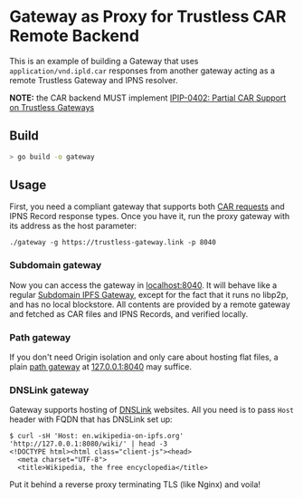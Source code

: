 # Gateway as Proxy for Trustless CAR Remote Backend

This is an example of building a Gateway that uses `application/vnd.ipld.car`
responses from another gateway acting as a remote Trustless Gateway and IPNS resolver.

**NOTE:** the CAR backend MUST implement [IPIP-0402: Partial CAR Support on Trustless Gateways](https://specs.ipfs.tech/ipips/ipip-0402/)

## Build

```bash
> go build -o gateway
```

## Usage

First, you need a compliant gateway that supports both [CAR requests](https://www.iana.org/assignments/media-types/application/vnd.ipld.car) and IPNS Record response
types. Once you have it, run the proxy gateway with its address as the host parameter:

```
./gateway -g https://trustless-gateway.link -p 8040
```

### Subdomain gateway

Now you can access the gateway in [localhost:8040](http://localhost:8040). It will
behave like a regular [Subdomain IPFS Gateway](https://docs.ipfs.tech/how-to/address-ipfs-on-web/#subdomain-gateway),
except for the fact that it runs no libp2p, and has no local blockstore.
All contents are provided by a remote  gateway and fetched as CAR files and IPNS Records, and verified locally.

### Path gateway

If you don't need Origin isolation and only care about hosting flat files,
a plain [path gateway](https://docs.ipfs.tech/how-to/address-ipfs-on-web/#path-gateway) at [127.0.0.1:8040](http://127.0.0.1:8040)
may suffice.

### DNSLink gateway

Gateway supports hosting of [DNSLink](https://dnslink.dev/) websites. All you need is to pass `Host` header with FQDN that has DNSLink set up:

```console
$ curl -sH 'Host: en.wikipedia-on-ipfs.org' 'http://127.0.0.1:8080/wiki/' | head -3
<!DOCTYPE html><html class="client-js"><head>
  <meta charset="UTF-8">
  <title>Wikipedia, the free encyclopedia</title>
```

Put it behind a reverse proxy terminating TLS (like Nginx) and voila!
